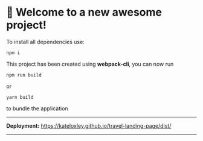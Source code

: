 # 🚀 Welcome to a new awesome project!

To install all dependencies use: 
```
npm i
```

This project has been created using **webpack-cli**, you can now run

```
npm run build
```

or

```
yarn build
```

to bundle the application
***

**Deployment:** https://kateloxley.github.io/travel-landing-page/dist/
***
